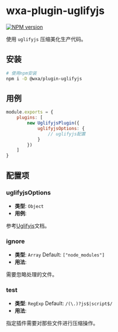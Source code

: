 # wxa-plugin-uglifyjs
[![NPM version](https://img.shields.io/npm/v/@wxa/plugin-uglifyjs/latest.svg)](https://www.npmjs.com/package/@wxa/plugin-uglifyjs)

使用 `uglifyjs` 压缩美化生产代码。

## 安装
``` bash
# 使用npm安装
npm i -D @wxa/plugin-uglifyjs
```

## 用例
```javascript
module.exports = {
    plugins: [
        new UglifyjsPlugin({
            uglifyjsOptions: {
                // uglifyjs配置
            }
        })
    ]
}
```

## 配置项
### uglifyjsOptions
- **类型**: `Object`
- **用例**:

参考[Uglifyjs](https://github.com/mishoo/UglifyJS2)文档。

### ignore
- **类型**: `Array` Default: `["node_modules"]`
- **用法**:

需要忽略处理的文件。

### test
- **类型**: `RegExp` Default: `/(\.)?js$|script$/`
- **用法**:

指定插件需要对那些文件进行压缩操作。